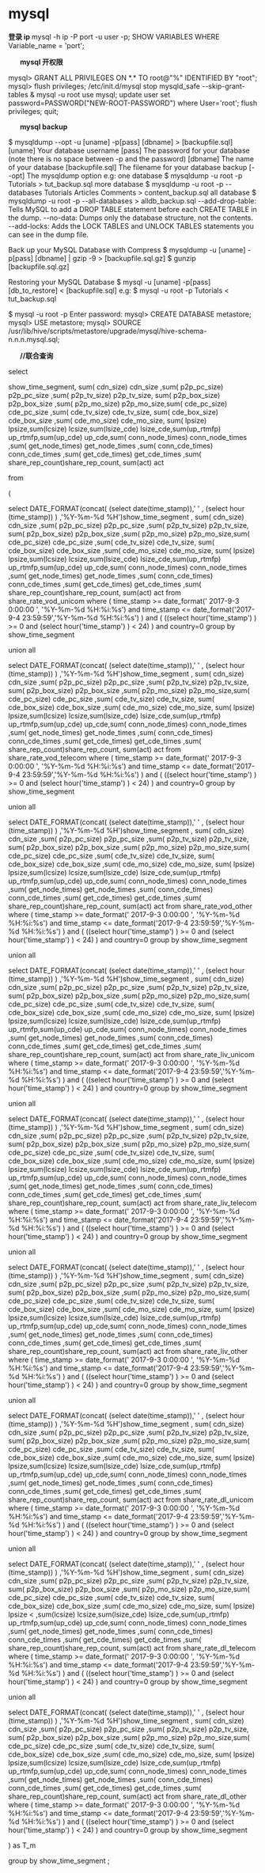 # mysql
<p>
<span ><strong>
登录 ip
</strong></span>
mysql -h ip -P port -u user -p;
SHOW VARIABLES WHERE Variable_name = 'port';
</p>

<p>
<span ><strong>
<ul>mysql 开权限</ul>
</strong></span>
mysql> GRANT ALL PRIVILEGES ON *.* TO root@"%" IDENTIFIED BY "root";
mysql> flush privileges;
/etc/init.d/mysql stop
mysqld_safe --skip-grant-tables &
mysql -u root
use mysql;
update user set password=PASSWORD("NEW-ROOT-PASSWORD") where User='root';
flush privileges;
quit;

</p>

<p>
<span ><strong>
<ul>mysql backup</ul>
</strong></span>
$ mysqldump --opt -u [uname] -p[pass] [dbname] > [backupfile.sql]
[uname] Your database username
[pass] The password for your database (note there is no space between -p and the password)
[dbname] The name of your database
[backupfile.sql] The filename for your database backup
[--opt] The mysqldump option
e.g:
one database
$ mysqldump -u root -p Tutorials > tut_backup.sql
 more database
$ mysqldump -u root -p --databases Tutorials Articles Comments > content_backup.sql
 all database
$ mysqldump -u root -p --all-databases > alldb_backup.sql
--add-drop-table: Tells MySQL to add a DROP TABLE statement before each CREATE TABLE in the dump.
--no-data: Dumps only the database structure, not the contents.
--add-locks: Adds the LOCK TABLES and UNLOCK TABLES statements you can see in the dump file.

Back up your MySQL Database with Compress
$ mysqldump -u [uname] -p[pass] [dbname] | gzip -9 > [backupfile.sql.gz]
$ gunzip [backupfile.sql.gz]


Restoring your MySQL Database
$ mysql -u [uname] -p[pass] [db_to_restore] < [backupfile.sql]
e.g:
$ mysql -u root -p Tutorials < tut_backup.sql

$ mysql -u root -p
Enter password:
mysql> CREATE DATABASE metastore;
mysql> USE metastore;
mysql> SOURCE /usr/lib/hive/scripts/metastore/upgrade/mysql/hive-schema-n.n.n.mysql.sql;

</p>
<p>
<span ><strong>
<ul>//联合查询</ul>
</strong></span>
select 

show_time_segment, sum( cdn_size) cdn_size ,sum( p2p_pc_size) p2p_pc_size ,sum( p2p_tv_size) p2p_tv_size, sum( p2p_box_size) p2p_box_size ,sum( p2p_mo_size) p2p_mo_size,sum( cde_pc_size) cde_pc_size ,sum( cde_tv_size) cde_tv_size, sum( cde_box_size) cde_box_size ,sum( cde_mo_size) cde_mo_size, sum( lpsize) lpsize,sum(lcsize) lcsize,sum(lsize_cde) lsize_cde,sum(up_rtmfp) up_rtmfp,sum(up_cde) up_cde,sum( conn_node_times) conn_node_times ,sum( get_node_times) get_node_times ,sum( conn_cde_times) conn_cde_times ,sum( get_cde_times) get_cde_times ,sum( share_rep_count)share_rep_count, sum(act) act 

from 

(

select DATE_FORMAT(concat( (select date(time_stamp)),' ' , (select hour (time_stamp)) ) ,'%Y-%m-%d %H')show_time_segment  , sum( cdn_size) cdn_size ,sum( p2p_pc_size) p2p_pc_size ,sum( p2p_tv_size) p2p_tv_size, sum( p2p_box_size) p2p_box_size ,sum( p2p_mo_size) p2p_mo_size,sum( cde_pc_size) cde_pc_size ,sum( cde_tv_size) cde_tv_size, sum( cde_box_size) cde_box_size ,sum( cde_mo_size) cde_mo_size, sum( lpsize) lpsize,sum(lcsize) lcsize,sum(lsize_cde) lsize_cde,sum(up_rtmfp) up_rtmfp,sum(up_cde) up_cde,sum( conn_node_times) conn_node_times ,sum( get_node_times) get_node_times ,sum( conn_cde_times) conn_cde_times ,sum( get_cde_times) get_cde_times ,sum( share_rep_count)share_rep_count, sum(act) act from share_rate_vod_unicom where ( time_stamp >= date_format(' 2017-9-3 0:00:00 ', '%Y-%m-%d %H:%i:%s') and time_stamp <= date_format('2017-9-4 23:59:59','%Y-%m-%d %H:%i:%s') )  and (  ((select hour('time_stamp') ) >= 0  and (select hour('time_stamp') ) < 24)  ) and country=0  group by show_time_segment  

union all 

select DATE_FORMAT(concat( (select date(time_stamp)),' ' , (select hour (time_stamp)) ) ,'%Y-%m-%d %H')show_time_segment  , sum( cdn_size) cdn_size ,sum( p2p_pc_size) p2p_pc_size ,sum( p2p_tv_size) p2p_tv_size, sum( p2p_box_size) p2p_box_size ,sum( p2p_mo_size) p2p_mo_size,sum( cde_pc_size) cde_pc_size ,sum( cde_tv_size) cde_tv_size, sum( cde_box_size) cde_box_size ,sum( cde_mo_size) cde_mo_size, sum( lpsize) lpsize,sum(lcsize) lcsize,sum(lsize_cde) lsize_cde,sum(up_rtmfp) up_rtmfp,sum(up_cde) up_cde,sum( conn_node_times) conn_node_times ,sum( get_node_times) get_node_times ,sum( conn_cde_times) conn_cde_times ,sum( get_cde_times) get_cde_times ,sum( share_rep_count)share_rep_count, sum(act) act from share_rate_vod_telecom where ( time_stamp >= date_format(' 2017-9-3 0:00:00 ', '%Y-%m-%d %H:%i:%s') and time_stamp <= date_format('2017-9-4 23:59:59','%Y-%m-%d %H:%i:%s') )  and (  ((select hour('time_stamp') ) >= 0  and (select hour('time_stamp') ) < 24)  ) and country=0  group by show_time_segment  

union all 

select DATE_FORMAT(concat( (select date(time_stamp)),' ' , (select hour (time_stamp)) ) ,'%Y-%m-%d %H')show_time_segment  , sum( cdn_size) cdn_size ,sum( p2p_pc_size) p2p_pc_size ,sum( p2p_tv_size) p2p_tv_size, sum( p2p_box_size) p2p_box_size ,sum( p2p_mo_size) p2p_mo_size,sum( cde_pc_size) cde_pc_size ,sum( cde_tv_size) cde_tv_size, sum( cde_box_size) cde_box_size ,sum( cde_mo_size) cde_mo_size, sum( lpsize) lpsize,sum(lcsize) lcsize,sum(lsize_cde) lsize_cde,sum(up_rtmfp) up_rtmfp,sum(up_cde) up_cde,sum( conn_node_times) conn_node_times ,sum( get_node_times) get_node_times ,sum( conn_cde_times) conn_cde_times ,sum( get_cde_times) get_cde_times ,sum( share_rep_count)share_rep_count, sum(act) act from share_rate_vod_other where ( time_stamp >= date_format(' 2017-9-3 0:00:00 ', '%Y-%m-%d %H:%i:%s') and time_stamp <= date_format('2017-9-4 23:59:59','%Y-%m-%d %H:%i:%s') )  and (  ((select hour('time_stamp') ) >= 0  and (select hour('time_stamp') ) < 24)  ) and country=0  group by show_time_segment  

union all 

select DATE_FORMAT(concat( (select date(time_stamp)),' ' , (select hour (time_stamp)) ) ,'%Y-%m-%d %H')show_time_segment  , sum( cdn_size) cdn_size ,sum( p2p_pc_size) p2p_pc_size ,sum( p2p_tv_size) p2p_tv_size, sum( p2p_box_size) p2p_box_size ,sum( p2p_mo_size) p2p_mo_size,sum( cde_pc_size) cde_pc_size ,sum( cde_tv_size) cde_tv_size, sum( cde_box_size) cde_box_size ,sum( cde_mo_size) cde_mo_size, sum( lpsize) lpsize,sum(lcsize) lcsize,sum(lsize_cde) lsize_cde,sum(up_rtmfp) up_rtmfp,sum(up_cde) up_cde,sum( conn_node_times) conn_node_times ,sum( get_node_times) get_node_times ,sum( conn_cde_times) conn_cde_times ,sum( get_cde_times) get_cde_times ,sum( share_rep_count)share_rep_count, sum(act) act from share_rate_liv_unicom where ( time_stamp >= date_format(' 2017-9-3 0:00:00 ', '%Y-%m-%d %H:%i:%s') and time_stamp <= date_format('2017-9-4 23:59:59','%Y-%m-%d %H:%i:%s') )  and (  ((select hour('time_stamp') ) >= 0  and (select hour('time_stamp') ) < 24)  ) and country=0  group by show_time_segment  

union all 

select DATE_FORMAT(concat( (select date(time_stamp)),' ' , (select hour (time_stamp)) ) ,'%Y-%m-%d %H')show_time_segment  , sum( cdn_size) cdn_size ,sum( p2p_pc_size) p2p_pc_size ,sum( p2p_tv_size) p2p_tv_size, sum( p2p_box_size) p2p_box_size ,sum( p2p_mo_size) p2p_mo_size,sum( cde_pc_size) cde_pc_size ,sum( cde_tv_size) cde_tv_size, sum( cde_box_size) cde_box_size ,sum( cde_mo_size) cde_mo_size, sum( lpsize) lpsize,sum(lcsize) lcsize,sum(lsize_cde) lsize_cde,sum(up_rtmfp) up_rtmfp,sum(up_cde) up_cde,sum( conn_node_times) conn_node_times ,sum( get_node_times) get_node_times ,sum( conn_cde_times) conn_cde_times ,sum( get_cde_times) get_cde_times ,sum( share_rep_count)share_rep_count, sum(act) act from share_rate_liv_telecom where ( time_stamp >= date_format(' 2017-9-3 0:00:00 ', '%Y-%m-%d %H:%i:%s') and time_stamp <= date_format('2017-9-4 23:59:59','%Y-%m-%d %H:%i:%s') )  and (  ((select hour('time_stamp') ) >= 0  and (select hour('time_stamp') ) < 24)  ) and country=0  group by show_time_segment  

union all 

select DATE_FORMAT(concat( (select date(time_stamp)),' ' , (select hour (time_stamp)) ) ,'%Y-%m-%d %H')show_time_segment  , sum( cdn_size) cdn_size ,sum( p2p_pc_size) p2p_pc_size ,sum( p2p_tv_size) p2p_tv_size, sum( p2p_box_size) p2p_box_size ,sum( p2p_mo_size) p2p_mo_size,sum( cde_pc_size) cde_pc_size ,sum( cde_tv_size) cde_tv_size, sum( cde_box_size) cde_box_size ,sum( cde_mo_size) cde_mo_size, sum( lpsize) lpsize,sum(lcsize) lcsize,sum(lsize_cde) lsize_cde,sum(up_rtmfp) up_rtmfp,sum(up_cde) up_cde,sum( conn_node_times) conn_node_times ,sum( get_node_times) get_node_times ,sum( conn_cde_times) conn_cde_times ,sum( get_cde_times) get_cde_times ,sum( share_rep_count)share_rep_count, sum(act) act from share_rate_liv_other where ( time_stamp >= date_format(' 2017-9-3 0:00:00 ', '%Y-%m-%d %H:%i:%s') and time_stamp <= date_format('2017-9-4 23:59:59','%Y-%m-%d %H:%i:%s') )  and (  ((select hour('time_stamp') ) >= 0  and (select hour('time_stamp') ) < 24)  ) and country=0  group by show_time_segment  

union all 

select DATE_FORMAT(concat( (select date(time_stamp)),' ' , (select hour (time_stamp)) ) ,'%Y-%m-%d %H')show_time_segment  , sum( cdn_size) cdn_size ,sum( p2p_pc_size) p2p_pc_size ,sum( p2p_tv_size) p2p_tv_size, sum( p2p_box_size) p2p_box_size ,sum( p2p_mo_size) p2p_mo_size,sum( cde_pc_size) cde_pc_size ,sum( cde_tv_size) cde_tv_size, sum( cde_box_size) cde_box_size ,sum( cde_mo_size) cde_mo_size, sum( lpsize) lpsize,sum(lcsize) lcsize,sum(lsize_cde) lsize_cde,sum(up_rtmfp) up_rtmfp,sum(up_cde) up_cde,sum( conn_node_times) conn_node_times ,sum( get_node_times) get_node_times ,sum( conn_cde_times) conn_cde_times ,sum( get_cde_times) get_cde_times ,sum( share_rep_count)share_rep_count, sum(act) act from share_rate_dl_unicom where ( time_stamp >= date_format(' 2017-9-3 0:00:00 ', '%Y-%m-%d %H:%i:%s') and time_stamp <= date_format('2017-9-4 23:59:59','%Y-%m-%d %H:%i:%s') )  and (  ((select hour('time_stamp') ) >= 0  and (select hour('time_stamp') ) < 24)  ) and country=0  group by show_time_segment  

union all 

select DATE_FORMAT(concat( (select date(time_stamp)),' ' , (select hour (time_stamp)) ) ,'%Y-%m-%d %H')show_time_segment  , sum( cdn_size) cdn_size ,sum( p2p_pc_size) p2p_pc_size ,sum( p2p_tv_size) p2p_tv_size, sum( p2p_box_size) p2p_box_size ,sum( p2p_mo_size) p2p_mo_size,sum( cde_pc_size) cde_pc_size ,sum( cde_tv_size) cde_tv_size, sum( cde_box_size) cde_box_size ,sum( cde_mo_size) cde_mo_size, sum( lpsize) lpsize
< ,sum(lcsize) lcsize,sum(lsize_cde) lsize_cde,sum(up_rtmfp) up_rtmfp,sum(up_cde) up_cde,sum( conn_node_times) conn_node_times ,sum( get_node_times) get_node_times ,sum( conn_cde_times) conn_cde_times ,sum( get_cde_times) get_cde_times ,sum( share_rep_count)share_rep_count, sum(act) act from share_rate_dl_telecom where ( time_stamp >= date_format(' 2017-9-3 0:00:00 ', '%Y-%m-%d %H:%i:%s') and time_stamp <= date_format('2017-9-4 23:59:59','%Y-%m-%d %H:%i:%s') )  and (  ((select hour('time_stamp') ) >= 0  and (select hour('time_stamp') ) < 24)  ) and country=0  group by show_time_segment  

union all 

select DATE_FORMAT(concat( (select date(time_stamp)),' ' , (select hour (time_stamp)) ) ,'%Y-%m-%d %H')show_time_segment  , sum( cdn_size) cdn_size ,sum( p2p_pc_size) p2p_pc_size ,sum( p2p_tv_size) p2p_tv_size, sum( p2p_box_size) p2p_box_size ,sum( p2p_mo_size) p2p_mo_size,sum( cde_pc_size) cde_pc_size ,sum( cde_tv_size) cde_tv_size, sum( cde_box_size) cde_box_size ,sum( cde_mo_size) cde_mo_size, sum( lpsize) lpsize,sum(lcsize) lcsize,sum(lsize_cde) lsize_cde,sum(up_rtmfp) up_rtmfp,sum(up_cde) up_cde,sum( conn_node_times) conn_node_times ,sum( get_node_times) get_node_times ,sum( conn_cde_times) conn_cde_times ,sum( get_cde_times) get_cde_times ,sum( share_rep_count)share_rep_count, sum(act) act from share_rate_dl_other where ( time_stamp >= date_format(' 2017-9-3 0:00:00 ', '%Y-%m-%d %H:%i:%s') and time_stamp <= date_format('2017-9-4 23:59:59','%Y-%m-%d %H:%i:%s') )  and (  ((select hour('time_stamp') ) >= 0  and (select hour('time_stamp') ) < 24)  ) and country=0  group by show_time_segment 

) as T_m 

group by show_time_segment ;
</p>


